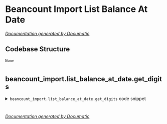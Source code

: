 # Beancount Import List Balance At Date

[_Documentation generated by Documatic_](https://www.documatic.com)

<!---Documatic-section-Codebase Structure-start--->
## Codebase Structure

<!---Documatic-block-system_architecture-start--->
```mermaid
None
```
<!---Documatic-block-system_architecture-end--->

# #
<!---Documatic-section-Codebase Structure-end--->

<!---Documatic-section-beancount_import.list_balance_at_date.get_digits-start--->
## beancount_import.list_balance_at_date.get_digits

<!---Documatic-section-get_digits-start--->
<!---Documatic-block-beancount_import.list_balance_at_date.get_digits-start--->
<details>
	<summary><code>beancount_import.list_balance_at_date.get_digits</code> code snippet</summary>

```python
def get_digits(x):
    s = str(x)
    k = s.find('.')
    if k == -1:
        return 0
    return len(s) - k - 1
```
</details>
<!---Documatic-block-beancount_import.list_balance_at_date.get_digits-end--->
<!---Documatic-section-get_digits-end--->

# #
<!---Documatic-section-beancount_import.list_balance_at_date.get_digits-end--->

[_Documentation generated by Documatic_](https://www.documatic.com)